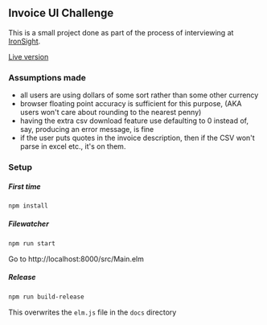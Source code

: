 ## Invoice UI Challenge

This is a small project done as part of the process of interviewing at [IronSight](ironsight.ca).

[Live version](https://ryan1729.github.io/ironsight-invoice-challenge/)

### Assumptions made
* all users are using dollars of some sort rather than some other currency
* browser floating point accuracy is sufficient for this purpose, (AKA users won't care about rounding to the nearest penny)
* having the extra csv download feature use defaulting to 0 instead of, say, producing an error message, is fine
* if the user puts quotes in the invoice description, then if the CSV won't parse in excel etc., it's on them.

### Setup

##### First time
```sh
npm install
```

##### Filewatcher
```sh
npm run start
```
Go to http://localhost:8000/src/Main.elm

##### Release
```sh
npm run build-release
```
This overwrites the `elm.js` file in the `docs` directory
